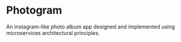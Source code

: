 # Photogram

An instagram-like photo album app designed and implemented using microservices architectural principles.

